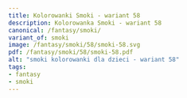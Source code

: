 ```yaml
---
title: Kolorowanki Smoki - wariant 58
description: Kolorowanka Smoki - wariant 58
canonical: /fantasy/smoki/
variant_of: smoki
image: /fantasy/smoki/58/smoki-58.svg
pdf: /fantasy/smoki/58/smoki-58.pdf
alt: "smoki kolorowanki dla dzieci - wariant 58"
tags:
- fantasy
- smoki
---
```

